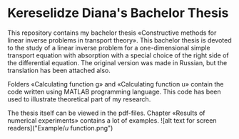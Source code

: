# Kereselidze Diana's Bachelor Thesis

This repository contains my bachelor thesis «Constructive methods for linear inverse problems in transport theory». This bachelor thesis is devoted to the study of a linear inverse problem for a one-dimensional simple transport equation with absorption with a special choice of the right side of the differential equation. The original version was made in Russian, but the translation has been attached also.

Folders «Calculating function g» and «Calculating function u» contain the code written using MATLAB programming language. This code has been used to illustrate theoretical part of my research.

The thesis itself can be viewed in the pdf-files. Chapter «Results of numerical experiments» contains a lot of examples.
![alt text for screen readers]("Example/_u_ function.png")
